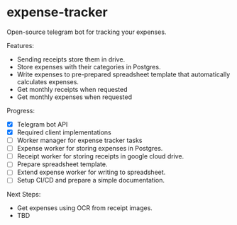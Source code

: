 # expense-tracker
Open-source telegram bot for tracking your expenses. 

Features:
- Sending receipts store them in drive.
- Store expenses with their categories in Postgres. 
- Write expenses to pre-prepared spreadsheet template that automatically calculates expenses. 
- Get monthly receipts when requested
- Get monthly expenses when requested 

Progress:  
- [X] Telegram bot API
- [X] Required client implementations  
- [ ] Worker manager for expense tracker tasks
- [ ] Expense worker for storing expenses in Postgres.
- [ ] Receipt worker for storing receipts in google cloud drive.
- [ ] Prepare spreadsheet template. 
- [ ] Extend expense worker for writing to spreadsheet.
- [ ] Setup CI/CD and prepare a simple documentation.

Next Steps: 
- Get expenses using OCR from receipt images. 
- TBD
